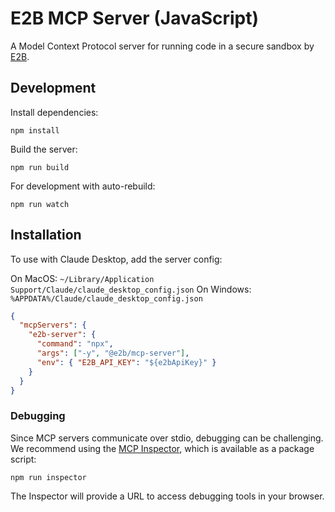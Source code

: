 # E2B MCP Server (JavaScript)

A Model Context Protocol server for running code in a secure sandbox by [E2B](https://e2b.dev).

## Development

Install dependencies:
```
npm install
```

Build the server:
```
npm run build
```

For development with auto-rebuild:
```
npm run watch
```

## Installation

To use with Claude Desktop, add the server config:

On MacOS: `~/Library/Application Support/Claude/claude_desktop_config.json`
On Windows: `%APPDATA%/Claude/claude_desktop_config.json`

```json
{
  "mcpServers": {
    "e2b-server": {
      "command": "npx",
      "args": ["-y", "@e2b/mcp-server"],
      "env": { "E2B_API_KEY": "${e2bApiKey}" }
    }
  }
}
```

### Debugging

Since MCP servers communicate over stdio, debugging can be challenging. We recommend using the [MCP Inspector](https://github.com/modelcontextprotocol/inspector), which is available as a package script:

```
npm run inspector
```

The Inspector will provide a URL to access debugging tools in your browser.
